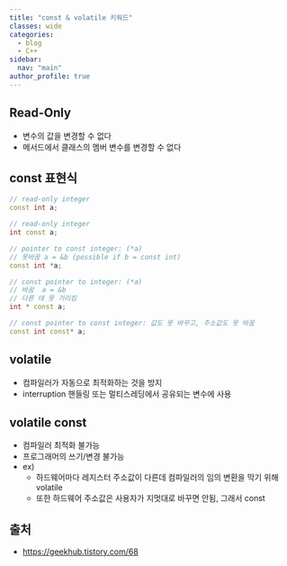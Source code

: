 ```yaml
---
title: "const & volatile 키워드"
classes: wide
categories: 
  - blog
  - C++
sidebar:
  nav: "main"
author_profile: true
---
```


## Read-Only
* 변수의 값을 변경할 수 없다
* 메서드에서 클래스의 멤버 변수를 변경할 수 없다

## const 표현식
```c++
// read-only integer
const int a; 

// read-only integer
int const a; 

// pointer to const integer: (*a) 
// 못바꿈 a = &b (possible if b = const int)
const int *a; 

// const pointer to integer: (*a) 
// 바꿈  a = &b 
// 다른 데 못 가리킴
int * const a; 

// const pointer to const integer: 값도 못 바꾸고, 주소값도 못 바꿈
const int const* a; 
```

## volatile
* 컴파일러가 자동으로 최적화하는 것을 방지
* interruption 핸들링 또는 멀티스레딩에서 공유되는 변수에 사용

## volatile const
* 컴파일러 최적화 불가능
* 프로그래머의 쓰기/변경 불가능
* ex)
  * 하드웨어마다 레지스터 주소값이 다른데 컴파일러의 임의 변환을 막기 위해 volatile
  * 또한 하드웨어 주소값은 사용자가 지멋대로 바꾸면 안됨, 그래서 const

## 출처
* <https://geekhub.tistory.com/68>
